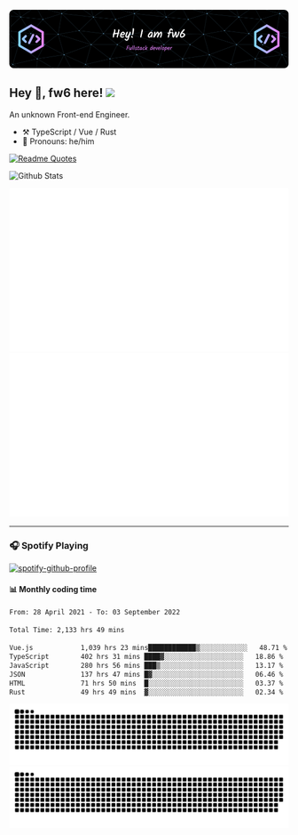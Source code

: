 ![Header](github-header-image.png)

## Hey 👋, fw6 here! <img src="https://github.githubassets.com/images/mona-whisper.gif" height="24" />


An unknown Front-end Engineer.

-   :hammer_and_pick: TypeScript / Vue / Rust
-   :man: Pronouns: he/him


[![Readme Quotes](https://quotes-github-readme.vercel.app/api?type=horizontal&theme=algolia)](https://github.com/piyushsuthar/github-readme-quotes)



![Github Stats](https://github-readme-stats.vercel.app/api?username=fw6&bg_color=30,e96443,904e95&title_color=fff&text_color=fff)

![](https://raw.githubusercontent.com/fw6/github-stats-transparent/output/generated/overview.svg)
![](https://raw.githubusercontent.com/fw6/github-stats-transparent/output/generated/languages.svg)


---

### 🎧 Spotify Playing

<!-- ![spotify-github-profile](/img/default.svg) -->

[![spotify-github-profile](https://spotify-github-profile.vercel.app/api/view?uid=r6wn4hdvypv0lkzyrj0e0pjct&cover_image=true&theme=default&bar_color=53b14f&bar_color_cover=true)](https://github.com/kittinan/spotify-github-profile)
#### :bar_chart: Monthly coding time

<!--START_SECTION:waka-->

```text
From: 28 April 2021 - To: 03 September 2022

Total Time: 2,133 hrs 49 mins

Vue.js            1,039 hrs 23 mins████████████▒░░░░░░░░░░░░   48.71 %
TypeScript        402 hrs 31 mins ████▓░░░░░░░░░░░░░░░░░░░░   18.86 %
JavaScript        280 hrs 56 mins ███▒░░░░░░░░░░░░░░░░░░░░░   13.17 %
JSON              137 hrs 47 mins █▓░░░░░░░░░░░░░░░░░░░░░░░   06.46 %
HTML              71 hrs 50 mins  █░░░░░░░░░░░░░░░░░░░░░░░░   03.37 %
Rust              49 hrs 49 mins  ▓░░░░░░░░░░░░░░░░░░░░░░░░   02.34 %
```

<!--END_SECTION:waka-->




![github contribution grid snake animation](https://raw.githubusercontent.com/platane/platane/output/github-contribution-grid-snake-dark.svg#gh-dark-mode-only)![github contribution grid snake animation](https://raw.githubusercontent.com/platane/platane/output/github-contribution-grid-snake.svg#gh-light-mode-only)
